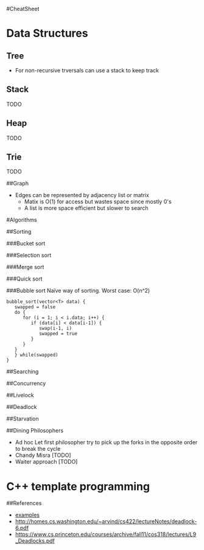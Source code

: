 #CheatSheet

# Data Structures
## Tree
* For non-recursive trversals can use a stack to keep track
## Stack
TODO
## Heap
TODO
## Trie
TODO

##Graph
* Edges can be represented by adjacency list or matrix
   * Matix is O(1) for access but wastes space since mostly 0's
   * A list is more space efficient but slower to search

#Algorithms

##Sorting

###Bucket sort

###Selection sort

###Merge sort

###Quick sort

###Bubble sort
Naïve way of sorting.
Worst case: O(n^2)
```
bubble_sort(vector<T> data) {
   swapped = false
   do {
      for (i = 1; i < i.data; i++) {
         if (data[i] < data[i-1]) {
            swap(i-1, i)
            swapped = true
         }
      }
   }
   } while(swapped)
}
```

##Searching

##Concurrency

##Livelock

##Deadlock

##Starvation

##Dining Philosophers
* Ad hoc
Let first philosopher try to pick up the forks in the opposite order to break
the cycle
* Chandy Misra
[TODO]
* Waiter approach
[TODO]

# C++ template programming


##References
* [examples](pie/Concurrency)
* http://homes.cs.washington.edu/~arvind/cs422/lectureNotes/deadlock-6.pdf
* https://www.cs.princeton.edu/courses/archive/fall11/cos318/lectures/L9_Deadlocks.pdf
